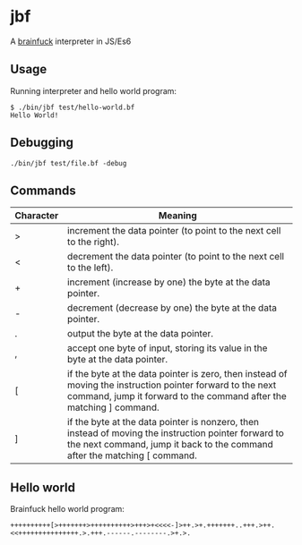 # jbf

A [brainfuck](https://en.wikipedia.org/wiki/Brainfuck) interpreter in JS/Es6

## Usage

Running interpreter and hello world program:

```
$ ./bin/jbf test/hello-world.bf
Hello World!
```
## Debugging

`./bin/jbf test/file.bf -debug`


## Commands

| Character | Meaning                                                              |
|---|------------------------------------------------------------------------------|
| > | increment the data pointer (to point to the next cell to the right).         |
| < | decrement the data pointer (to point to the next cell to the left).          |
| + | increment (increase by one) the byte at the data pointer.                    |
| \- | decrement (decrease by one) the byte at the data pointer.                    |
| . | output the byte at the data pointer.                                         |
| , | accept one byte of input, storing its value in the byte at the data pointer. |
| [ | if the byte at the data pointer is zero, then instead of moving the instruction pointer forward to the next command, jump it forward to the command after the matching ] command. |
| ] | if the byte at the data pointer is nonzero, then instead of moving the instruction pointer forward to the next command, jump it back to the command after the matching [ command. |

## Hello world

Brainfuck hello world program:

```
++++++++++[>+++++++>++++++++++>+++>+<<<<-]>++.>+.+++++++..+++.>++.<<+++++++++++++++.>.+++.------.--------.>+.>.
```
